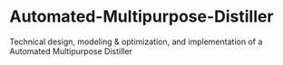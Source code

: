 # Automated-Multipurpose-Distiller
Technical design, modeling &amp; optimization, and implementation of a Automated Multipurpose Distiller
